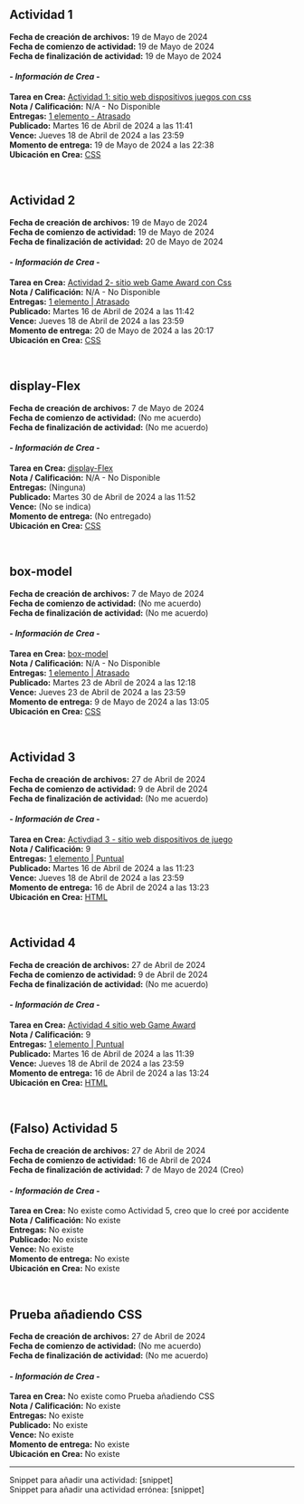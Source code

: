 Actividad 1
-

**Fecha de creación de archivos:** 19 de Mayo de 2024 <br>
**Fecha de comienzo de actividad:** 19 de Mayo de 2024 <br>
**Fecha de finalización de actividad:** 19 de Mayo de 2024 <br>

#### \- _Información de Crea_ \-
**Tarea en Crea:** [Actividad 1: sitio web dispositivos juegos con css](https://ceibal.schoology.com/assignment/7258003904/info) <br>
**Nota / Calificación:** N/A - No Disponible <br>
**Entregas:** [1 elemento - Atrasado](https://ceibal.schoology.com/assignment/7258003904/info) <br>
**Publicado:** Martes 16 de Abril de 2024 a las 11:41 <br>
**Vence:** Jueves 18 de Abril de 2024 a las 23:59 <br>
**Momento de entrega:** 19 de Mayo de 2024 a las 22:38 <br>
**Ubicación en Crea:** [CSS](https://ceibal.schoology.com/course/7252549347/materials?f=810849144)

<br>

Actividad 2
-

**Fecha de creación de archivos:** 19 de Mayo de 2024 <br>
**Fecha de comienzo de actividad:** 19 de Mayo de 2024 <br>
**Fecha de finalización de actividad:** 20 de Mayo de 2024 <br>

#### \- _Información de Crea_ \-
**Tarea en Crea:** [Actividad 2- sitio web Game Award con Css](https://ceibal.schoology.com/assignment/7258008175/info) <br>
**Nota / Calificación:** N/A - No Disponible <br>
**Entregas:** [1 elemento | Atrasado](https://ceibal.schoology.com/assignment/7258008175/info) <br>
**Publicado:** Martes 16 de Abril de 2024 a las 11:42 <br>
**Vence:** Jueves 18 de Abril de 2024 a las 23:59 <br>
**Momento de entrega:** 20 de Mayo de 2024 a las 20:17 <br>
**Ubicación en Crea:** [CSS](https://ceibal.schoology.com/course/7252549347/materials?f=810849144)

<br>

display-Flex
-

**Fecha de creación de archivos:** 7 de Mayo de 2024 <br>
**Fecha de comienzo de actividad:** (No me acuerdo) <br>
**Fecha de finalización de actividad:** (No me acuerdo) <br>

#### \- _Información de Crea_ \-
**Tarea en Crea:** [display-Flex](https://ceibal.schoology.com/assignment/7277379934/info) <br>
**Nota / Calificación:** N/A - No Disponible <br>
**Entregas:** (Ninguna) <br>
**Publicado:** Martes 30 de Abril de 2024 a las 11:52 <br>
**Vence:** (No se indica) <br>
**Momento de entrega:** (No entregado) <br>
**Ubicación en Crea:** [CSS](https://ceibal.schoology.com/course/7252549347/materials?f=810849144)

<br>

box-model
-

**Fecha de creación de archivos:** 7 de Mayo de 2024 <br>
**Fecha de comienzo de actividad:** (No me acuerdo) <br>
**Fecha de finalización de actividad:** (No me acuerdo) <br>

#### \- _Información de Crea_ \-
**Tarea en Crea:** [box-model](https://ceibal.schoology.com/assignment/7267945107/info) <br>
**Nota / Calificación:** N/A - No Disponible <br>
**Entregas:** [1 elemento | Atrasado](https://ceibal.schoology.com/assignment/7267945107/info) <br>
**Publicado:** Martes 23 de Abril de 2024 a las 12:18 <br>
**Vence:** Jueves 23 de Abril de 2024 a las 23:59 <br>
**Momento de entrega:** 9 de Mayo de 2024 a las 13:05 <br>
**Ubicación en Crea:** [CSS](https://ceibal.schoology.com/course/7252549347/materials?f=810849144)

<br>

Actividad 3 
-

**Fecha de creación de archivos:** 27 de Abril de 2024 <br>
**Fecha de comienzo de actividad:** 9 de Abril de 2024 <br>
**Fecha de finalización de actividad:** (No me acuerdo) <br>

#### \- _Información de Crea_ \-
**Tarea en Crea:** [Activdiad 3 - sitio web dispositivos de juego](https://ceibal.schoology.com/assignment/7257948491/info) <br>
**Nota / Calificación:** 9 <br>
**Entregas:** [1 elemento | Puntual](https://ceibal.schoology.com/assignment/7257948491/info)<br>
**Publicado:** Martes 16 de Abril de 2024 a las 11:23 <br>
**Vence:** Jueves 18 de Abril de 2024 a las 23:59 <br>
**Momento de entrega:** 16 de Abril de 2024 a las 13:23 <br>
**Ubicación en Crea:** [HTML](https://ceibal.schoology.com/course/7252549347/materials?f=810849049)

<br>

Actividad 4
-

**Fecha de creación de archivos:** 27 de Abril de 2024 <br>
**Fecha de comienzo de actividad:** 9 de Abril de 2024 <br>
**Fecha de finalización de actividad:** (No me acuerdo) <br>

#### \- _Información de Crea_ \-
**Tarea en Crea:** [Actividad 4 sitio web Game Award](https://ceibal.schoology.com/assignment/7257999279/info) <br>
**Nota / Calificación:** 9 <br>
**Entregas:** [1 elemento | Puntual](https://ceibal.schoology.com/assignment/7257999279/info)<br>
**Publicado:** Martes 16 de Abril de 2024 a las 11:39 <br>
**Vence:** Jueves 18 de Abril de 2024 a las 23:59 <br>
**Momento de entrega:** 16 de Abril de 2024 a las 13:24 <br>
**Ubicación en Crea:** [HTML](https://ceibal.schoology.com/course/7252549347/materials?f=810849049)

<br>

(Falso) Actividad 5
-

**Fecha de creación de archivos:** 27 de Abril de 2024 <br>
**Fecha de comienzo de actividad:** 16 de Abril de 2024 <br>
**Fecha de finalización de actividad:** 7 de Mayo de 2024 (Creo) <br>

#### \- _Información de Crea_ \-
**Tarea en Crea:** No existe como Actividad 5, creo que lo creé por accidente <br>
**Nota / Calificación:** No existe <br>
**Entregas:** No existe<br>
**Publicado:** No existe <br>
**Vence:** No existe <br>
**Momento de entrega:** No existe <br>
**Ubicación en Crea:** No existe

<br>

Prueba añadiendo CSS
-

**Fecha de creación de archivos:** 27 de Abril de 2024 <br>
**Fecha de comienzo de actividad:** (No me acuerdo) <br>
**Fecha de finalización de actividad:** (No me acuerdo) <br>

#### \- _Información de Crea_ \-
**Tarea en Crea:** No existe como Prueba añadiendo CSS<br>
**Nota / Calificación:** No existe <br>
**Entregas:** No existe<br>
**Publicado:** No existe <br>
**Vence:** No existe <br>
**Momento de entrega:** No existe <br>
**Ubicación en Crea:** No existe



----
Snippet para añadir una actividad: [snippet] <br>
Snippet para añadir una actividad errónea: [snippet]